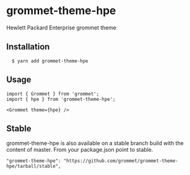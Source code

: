 # grommet-theme-hpe

Hewlett Packard Enterprise grommet theme

## Installation

```
  $ yarn add grommet-theme-hpe
```

## Usage

```
import { Grommet } from 'grommet';
import { hpe } from 'grommet-theme-hpe';

<Grommet theme={hpe} />
```

## Stable

grommet-theme-hpe is also available on a stable branch build with the content of master.
From your package.json point to stable.

```
"grommet-theme-hpe": "https://github.com/grommet/grommet-theme-hpe/tarball/stable",
```
